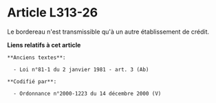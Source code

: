 # Article L313-26

Le bordereau n'est transmissible qu'à un autre établissement de crédit.

**Liens relatifs à cet article**

	**Anciens textes**:

	  - Loi n°81-1 du 2 janvier 1981 - art. 3 (Ab)

	**Codifié par**:

	  - Ordonnance n°2000-1223 du 14 décembre 2000 (V)
